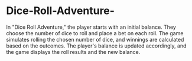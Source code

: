 # Dice-Roll-Adventure-
In "Dice Roll Adventure," the player starts with an initial balance. They choose the number of dice to roll and place a bet on each roll. The game simulates rolling the chosen number of dice, and winnings are calculated based on the outcomes. The player's balance is updated accordingly, and the game displays the roll results and the new balance.
